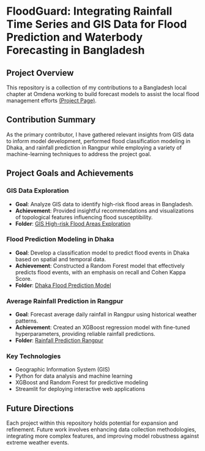# FloodGuard: Integrating Rainfall Time Series and GIS Data for Flood Prediction and Waterbody Forecasting in Bangladesh

## Project Overview
This repository is a collection of my contributions to a Bangladesh local chapter at Omdena working to build forecast models to assist the local flood management efforts [(Project Page)](https://omdena.com/chapter-challenges/floodguard-integrating-rainfall-time-series-and-gis-data-for-flood-prediction-and-waterbody-forecasting-in-bangladesh/).

## Contribution Summary

As the primary contributor, I have gathered relevant insights from GIS data to inform model development, performed flood classification modeling in Dhaka, and rainfall prediction in Rangpur while employing a variety of machine-learning techniques to address the project goal.

## Project Goals and Achievements

### GIS Data Exploration
- **Goal**: Analyze GIS data to identify high-risk flood areas in Bangladesh.
- **Achievement**: Provided insightful recommendations and visualizations of topological features influencing flood susceptibility.
- **Folder**: [GIS High-risk Flood Areas Exploration](https://github.com/KyawHtetWin/Bangladesh-Flood-Prediction/tree/main/GIS%20High-risk%20Flood%20Areas%20Exploration)

### Flood Prediction Modeling in Dhaka
- **Goal**: Develop a classification model to predict flood events in Dhaka based on spatial and temporal data.
- **Achievement**: Constructed a Random Forest model that effectively predicts flood events, with an emphasis on recall and Cohen Kappa Score.
- **Folder**: [Dhaka  Flood Prediction Model]([./Flood-Prediction-Dhaka](https://github.com/KyawHtetWin/Bangladesh-Flood-Prediction/tree/main/Dhaka%20Flood%20Prediction%20Model))

### Average Rainfall Prediction in Rangpur
- **Goal**: Forecast average daily rainfall in Rangpur using historical weather patterns.
- **Achievement**: Created an XGBoost regression model with fine-tuned hyperparameters, providing reliable rainfall predictions.
- **Folder**: [Rainfall Prediction Rangpur](./Rainfall-Prediction-Rangpur)

### Key Technologies
- Geographic Information System (GIS)
- Python for data analysis and machine learning
- XGBoost and Random Forest for predictive modeling
- Streamlit for deploying interactive web applications

## Future Directions
Each project within this repository holds potential for expansion and refinement. Future work involves enhancing data collection methodologies, integrating more complex features, and improving model robustness against extreme weather events.
